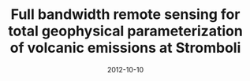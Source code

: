 ---
type: talk
authors: ['A. Harris', 'Sébastien Valade', 'et. al']
title: "Full bandwidth remote sensing for total geophysical parameterization of volcanic emissions at Stromboli"
event: CNFGG conference (French National Comity of Geodesy and Geophysics)
event_url: None
location: None
address:
  city: Clermont-Ferrand
  country: France
date: 2012-10-10
date_end: 2012-10-12
all_day: True
---
